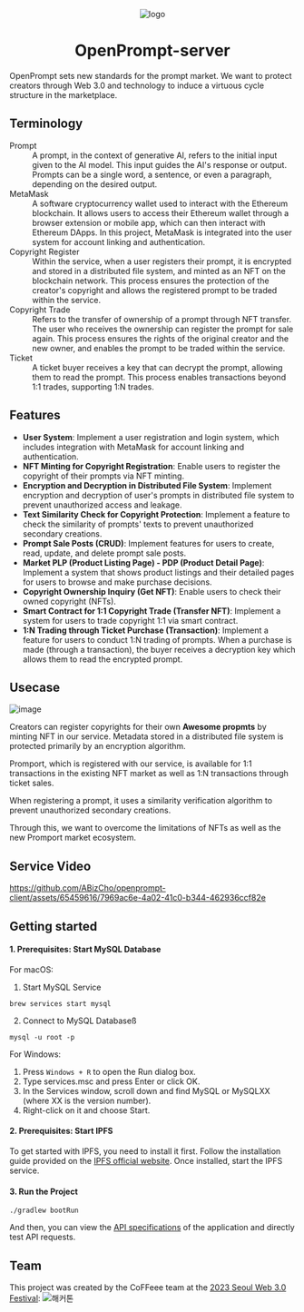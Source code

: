 <div align='center'>

![logo](https://github.com/SWF2023-CoFFeee/openprompt-client/assets/90181028/e3f51cb5-570b-47db-8f7f-43296acfa890)

# OpenPrompt-server

</div>

OpenPrompt sets new standards for the prompt market. We want to protect creators through Web 3.0 and technology to induce a virtuous cycle structure in the marketplace.

## Terminology

<dl>
  <dt>Prompt</dt>
  <dd>A prompt, in the context of generative AI, refers to the initial input given to the AI model. This input guides the AI's response or output. Prompts can be a single word, a sentence, or even a paragraph, depending on the desired output.
</dd>

 <dt>MetaMask</dt>
  <dd>A software cryptocurrency wallet used to interact with the Ethereum blockchain. It allows users to access their Ethereum wallet through a browser extension or mobile app, which can then interact with Ethereum DApps. In this project, MetaMask is integrated into the user system for account linking and authentication.</dd>

  <dt>Copyright Register</dt>
  <dd>Within the service, when a user registers their prompt, it is encrypted and stored in a distributed file system, and minted as an NFT on the blockchain network. This process ensures the protection of the creator's copyright and allows the registered prompt to be traded within the service.</dd>
  
  <dt>Copyright Trade</dt>
  <dd>Refers to the transfer of ownership of a prompt through NFT transfer. The user who receives the ownership can register the prompt for sale again. This process ensures the rights of the original creator and the new owner, and enables the prompt to be traded within the service.
</dd>

  <dt>Ticket</dt>
  <dd>A ticket buyer receives a key that can decrypt the prompt, allowing them to read the prompt. This process enables transactions beyond 1:1 trades, supporting 1:N trades.</dd>
 
 
<dl>

## Features

- **User System**: Implement a user registration and login system, which includes integration with MetaMask for account linking and authentication.
- **NFT Minting for Copyright Registration**: Enable users to register the copyright of their prompts via NFT minting.
- **Encryption and Decryption in Distributed File System**: Implement encryption and decryption of user's prompts in distributed file system to prevent unauthorized access and leakage.
- **Text Similarity Check for Copyright Protection**: Implement a feature to check the similarity of prompts' texts to prevent unauthorized secondary creations.
- **Prompt Sale Posts (CRUD)**: Implement features for users to create, read, update, and delete prompt sale posts.
- **Market PLP (Product Listing Page) - PDP (Product Detail Page)**: Implement a system that shows product listings and their detailed pages for users to browse and make purchase decisions.
- **Copyright Ownership Inquiry (Get NFT)**: Enable users to check their owned copyright (NFTs).
- **Smart Contract for 1:1 Copyright Trade (Transfer NFT)**: Implement a system for users to trade copyright 1:1 via smart contract.
- **1:N Trading through Ticket Purchase (Transaction)**: Implement a feature for users to conduct 1:N trading of prompts. When a purchase is made (through a transaction), the buyer receives a decryption key which allows them to read the encrypted prompt.

## Usecase

![image](https://github.com/SWF2023-CoFFeee/openprompt-client/assets/90181028/65aeb9c8-f0db-4aca-9ed7-74838e08353f)

Creators can register copyrights for their own **Awesome propmts** by minting NFT in our service. Metadata stored in a distributed file system is protected primarily by an encryption algorithm.

Promport, which is registered with our service, is available for 1:1 transactions in the existing NFT market as well as 1:N transactions through ticket sales.

When registering a prompt, it uses a similarity verification algorithm to prevent unauthorized secondary creations.

Through this, we want to overcome the limitations of NFTs as well as the new Promport market ecosystem.

## Service Video

https://github.com/ABizCho/openprompt-client/assets/65459616/7969ac6e-4a02-41c0-b344-462936ccf82e

## Getting started

#### 1. Prerequisites: Start MySQL Database

For macOS:

1. Start MySQL Service

```
brew services start mysql
```

2. Connect to MySQL Databaseß

```
mysql -u root -p
```

For Windows:

1. Press `Windows + R` to open the Run dialog box.
2. Type services.msc and press Enter or click OK.
3. In the Services window, scroll down and find MySQL or MySQLXX (where XX is the version number).
4. Right-click on it and choose Start.

#### 2. Prerequisites: Start IPFS

To get started with IPFS, you need to install it first. Follow the installation guide provided on the [IPFS official website](https://ipfs.tech/#install). Once installed, start the IPFS service.

#### 3. Run the Project

```
./gradlew bootRun
```

And then, you can view the [API specifications](https://localhost:8081/swagger-ui.html) of the application and directly test API requests.

## Team

This project was created by the CoFFeee team at the [2023 Seoul Web 3.0 Festival](https://www.seoulweb3festival.com/):
![해커톤](https://github.com/SWF2023-CoFFeee/openprompt-server/assets/89997300/c459c16a-e31b-40fb-8155-25d457ebaedf)
